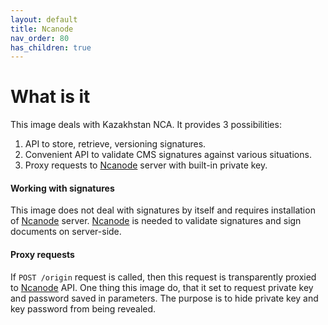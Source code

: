 ```yaml
---
layout: default
title: Ncanode
nav_order: 80
has_children: true
---
```


What is it
==========

This image deals with Kazakhstan NCA. It provides 3 possibilities:

1. API to store, retrieve, versioning signatures.
1. Convenient API to validate CMS signatures against various situations.
1. Proxy requests to [Ncanode](https://ncanode.kz/) server with built-in private key.

#### Working with signatures

This image does not deal with signatures by itself and requires installation of [Ncanode](https://ncanode.kz/) server.
[Ncanode](https://ncanode.kz/) is needed to validate signatures and sign documents on server-side.

#### Proxy requests

If `POST /origin` request is called, then this request is transparently proxied to [Ncanode](https://ncanode.kz/) API.
One thing this image do, that it set to request private key and password saved in parameters.
The purpose is to hide private key and key password from being revealed.
